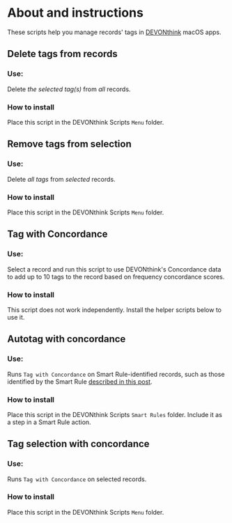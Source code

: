 # About and instructions
These scripts help you manage records' tags in [DEVONthink](https://devontechnologies.com/) macOS apps.

## Delete tags from records
### Use:
Delete _the selected tag(s)_ from _all_ records.

### How to install
Place this script in the DEVONthink Scripts `Menu` folder.

## Remove tags from selection
### Use:
Delete _all tags_ from _selected_ records.

### How to install
Place this script in the DEVONthink Scripts `Menu` folder.

## Tag with Concordance
### Use:
Select a record and run this script to use DEVONthink's Concordance data to add up to 10 tags to the record based on frequency concordance scores.

### How to install
This script does not work independently. Install the helper scripts below to use it.

## Autotag with concordance
### Use:
Runs `Tag with Concordance` on Smart Rule-identified records, such as those identified by the Smart Rule [described in this post](https://talk.macpowerusers.com/t/whats-your-favorite-devonthink-feature-other-than-search-and-see-also/12362/12).

### How to install
Place this script in the DEVONthink Scripts `Smart Rules` folder. Include it as a step in a Smart Rule action.

## Tag selection with concordance
### Use:
Runs `Tag with Concordance` on selected records.

### How to install
Place this script in the DEVONthink Scripts `Menu` folder.
